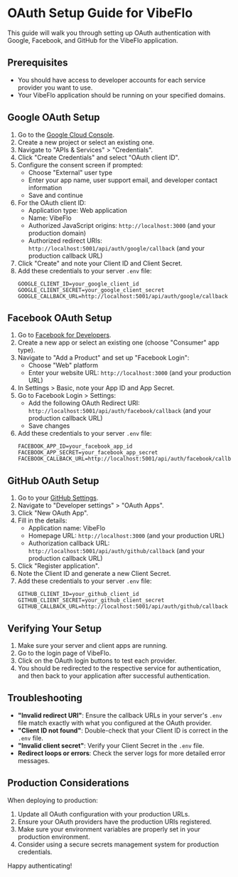# OAuth Setup Guide for VibeFlo

This guide will walk you through setting up OAuth authentication with Google, Facebook, and GitHub for the VibeFlo application.

## Prerequisites

- You should have access to developer accounts for each service provider you want to use.
- Your VibeFlo application should be running on your specified domains.

## Google OAuth Setup

1. Go to the [Google Cloud Console](https://console.cloud.google.com/).
2. Create a new project or select an existing one.
3. Navigate to "APIs & Services" > "Credentials".
4. Click "Create Credentials" and select "OAuth client ID".
5. Configure the consent screen if prompted:
   - Choose "External" user type
   - Enter your app name, user support email, and developer contact information
   - Save and continue
6. For the OAuth client ID:
   - Application type: Web application
   - Name: VibeFlo
   - Authorized JavaScript origins: `http://localhost:3000` (and your production domain)
   - Authorized redirect URIs: `http://localhost:5001/api/auth/google/callback` (and your production callback URL)
7. Click "Create" and note your Client ID and Client Secret.
8. Add these credentials to your server `.env` file:
   ```
   GOOGLE_CLIENT_ID=your_google_client_id
   GOOGLE_CLIENT_SECRET=your_google_client_secret
   GOOGLE_CALLBACK_URL=http://localhost:5001/api/auth/google/callback
   ```

## Facebook OAuth Setup

1. Go to [Facebook for Developers](https://developers.facebook.com/).
2. Create a new app or select an existing one (choose "Consumer" app type).
3. Navigate to "Add a Product" and set up "Facebook Login":
   - Choose "Web" platform
   - Enter your website URL: `http://localhost:3000` (and your production URL)
4. In Settings > Basic, note your App ID and App Secret.
5. Go to Facebook Login > Settings:
   - Add the following OAuth Redirect URI: `http://localhost:5001/api/auth/facebook/callback` (and your production callback URL)
   - Save changes
6. Add these credentials to your server `.env` file:
   ```
   FACEBOOK_APP_ID=your_facebook_app_id
   FACEBOOK_APP_SECRET=your_facebook_app_secret
   FACEBOOK_CALLBACK_URL=http://localhost:5001/api/auth/facebook/callback
   ```

## GitHub OAuth Setup

1. Go to your [GitHub Settings](https://github.com/settings/profile).
2. Navigate to "Developer settings" > "OAuth Apps".
3. Click "New OAuth App".
4. Fill in the details:
   - Application name: VibeFlo
   - Homepage URL: `http://localhost:3000` (and your production URL)
   - Authorization callback URL: `http://localhost:5001/api/auth/github/callback` (and your production callback URL)
5. Click "Register application".
6. Note the Client ID and generate a new Client Secret.
7. Add these credentials to your server `.env` file:
   ```
   GITHUB_CLIENT_ID=your_github_client_id
   GITHUB_CLIENT_SECRET=your_github_client_secret
   GITHUB_CALLBACK_URL=http://localhost:5001/api/auth/github/callback
   ```

## Verifying Your Setup

1. Make sure your server and client apps are running.
2. Go to the login page of VibeFlo.
3. Click on the OAuth login buttons to test each provider.
4. You should be redirected to the respective service for authentication, and then back to your application after successful authentication.

## Troubleshooting

- **"Invalid redirect URI"**: Ensure the callback URLs in your server's `.env` file match exactly with what you configured at the OAuth provider.
- **"Client ID not found"**: Double-check that your Client ID is correct in the `.env` file.
- **"Invalid client secret"**: Verify your Client Secret in the `.env` file.
- **Redirect loops or errors**: Check the server logs for more detailed error messages.

## Production Considerations

When deploying to production:

1. Update all OAuth configuration with your production URLs.
2. Ensure your OAuth providers have the production URIs registered.
3. Make sure your environment variables are properly set in your production environment.
4. Consider using a secure secrets management system for production credentials.

Happy authenticating! 